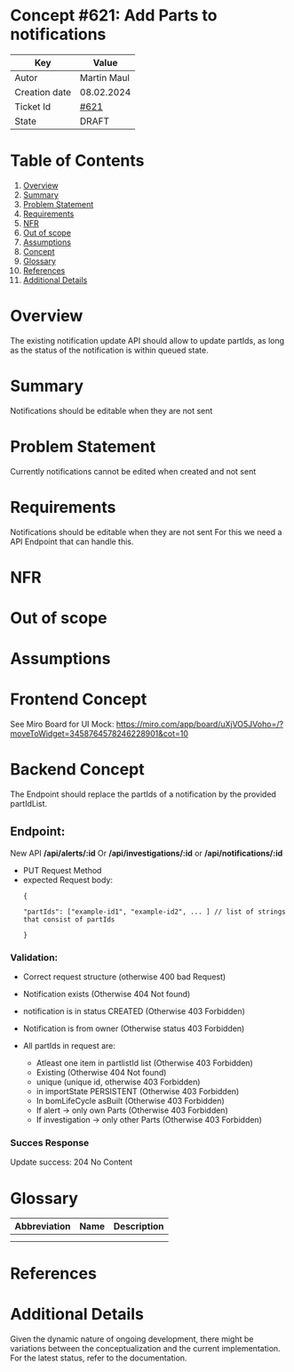 # Concept #621: Add Parts to notifications

| Key           | Value                                                                    |
|---------------|--------------------------------------------------------------------------|
| Autor         | Martin Maul                                                              |
| Creation date | 08.02.2024                                                               |
| Ticket Id     | [#621](https://github.com/eclipse-tractusx/traceability-foss/issues/621) |
| State         | DRAFT                                                                    |

# Table of Contents
1. [Overview](#overview)
2. [Summary](#summary)
3. [Problem Statement](#problem-statement)
4. [Requirements](#requirements)
5. [NFR](#nfr)
6. [Out of scope](#out-of-scope)
7. [Assumptions](#assumptions)
8. [Concept](#concept)
9. [Glossary](#glossary)
10. [References](#references)
11. [Additional Details](#additional-details)


# Overview
The existing notification update API should allow to update partIds, as long as the status of the notification is within queued state.
# Summary
Notifications should be editable when they are not sent
# Problem Statement
Currently notifications cannot be edited when created and not sent

# Requirements
Notifications should be editable when they are not sent
For this we need a API Endpoint that can handle this.
# NFR

# Out of scope

# Assumptions

# Frontend Concept
See Miro Board for UI Mock: https://miro.com/app/board/uXjVO5JVoho=/?moveToWidget=3458764578246228901&cot=10

# Backend Concept

The Endpoint should replace the partIds of a notification by the provided partIdList.

## Endpoint:

New API **/api/alerts/:id** Or **/api/investigations/:id** or **/api/notifications/:id**
- PUT Request Method
- expected Request body:
  ```
  {

  "partIds": ["example-id1", "example-id2", ... ] // list of strings that consist of partIds

  }
  ```
### Validation:

- Correct request structure (otherwise 400 bad Request)
- Notification exists (Otherwise 404 Not found)
- notification is in status CREATED (Otherwise 403 Forbidden)
- Notification is from owner (Otherwise status 403 Forbidden)

- All partIds in request are:
    - Atleast one item in partlistId list (Otherwise 403 Forbidden)
    - Existing (Otherwise 404 Not found)
    - unique (unique id, otherwise 403 Forbidden)
    - in importState PERSISTENT (Otherwise 403 Forbidden)
    - In bomLifeCycle asBuilt (Otherwise 403 Forbidden)
    - If alert -> only own Parts (Otherwise 403 Forbidden)
    - If investigation -> only other Parts (Otherwise 403 Forbidden)

### Succes Response
Update success: 204 No Content

# Glossary

| Abbreviation | Name | Description   |
|--------------|------|---------------|
|              |      |               |
|              |      |               |

# References

# Additional Details
Given the dynamic nature of ongoing development, there might be variations between the conceptualization and the current implementation. For the latest status, refer to the documentation.

